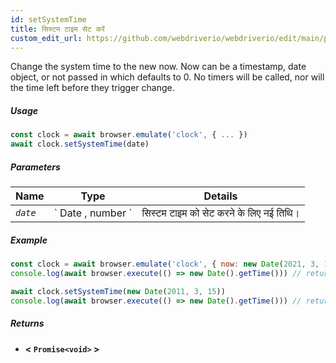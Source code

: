 ```yaml
---
id: setSystemTime
title: सिस्टम टाइम सेट करें
custom_edit_url: https://github.com/webdriverio/webdriverio/edit/main/packages/webdriverio/src/commands/clock/setSystemTime.ts
---
```


Change the system time to the new now. Now can be a timestamp, date object, or not passed in which defaults
to 0. No timers will be called, nor will the time left before they trigger change.

##### Usage

```js
const clock = await browser.emulate('clock', { ... })
await clock.setSystemTime(date)
```

##### Parameters

<table>
  <thead>
    <tr>
      <th>Name</th><th>Type</th><th>Details</th>
    </tr>
  </thead>
  <tbody>
    <tr>
      <td><code><var>date</var></code></td>
      <td>` Date ,  number `</td>
      <td>सिस्टम टाइम को सेट करने के लिए नई तिथि।</td>
    </tr>
  </tbody>
</table>

##### Example

```js title="setSystemTime.js"
const clock = await browser.emulate('clock', { now: new Date(2021, 3, 14) })
console.log(await browser.execute(() => new Date().getTime())) // returns 1618383600000

await clock.setSystemTime(new Date(2011, 3, 15))
console.log(await browser.execute(() => new Date().getTime())) // returns 1302850800000
```

##### Returns

- **&lt; `Promise<void>` &gt;**